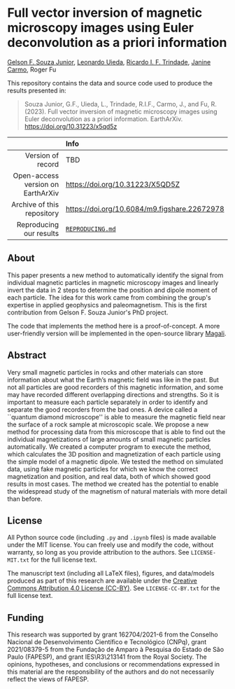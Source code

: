 # Full vector inversion of magnetic microscopy images using Euler deconvolution as a priori information

[Gelson F. Souza Junior](https://orcid.org/0000-0002-5695-4239),
[Leonardo Uieda](https://orcid.org/0000-0001-6123-9515),
[Ricardo I. F. Trindade](https://orcid.org/0000-0001-9848-9550),
[Janine Carmo](https://orcid.org/0000-0003-3683-3648),
Roger Fu

This repository contains the data and source code used to produce the results
presented in:

> Souza Junior, G.F., Uieda, L., Trindade, R.I.F., Carmo, J., and Fu, R.
> (2023). Full vector inversion of magnetic microscopy images using Euler
> deconvolution as a priori information. EarthArXiv.
> https://doi.org/10.31223/x5qd5z

|  | Info |
|-:|:-----|
| Version of record | TBD |
| Open-access version on EarthArXiv | https://doi.org/10.31223/X5QD5Z |
| Archive of this repository | https://doi.org/10.6084/m9.figshare.22672978 |
| Reproducing our results | [`REPRODUCING.md`](REPRODUCING.md) |

## About

This paper presents a new method to automatically identify the signal from
individual magnetic particles in magnetic microscopy images and linearly invert
the data in 2 steps to determine the position and dipole moment of each
particle.
The idea for this work came from combining the group's expertise in applied
geophysics and paleomagnetism.
This is the first contribution from Gelson F. Souza Junior's PhD project.

The code that implements the method here is a proof-of-concept. A more
user-friendly version will be implemented in the open-source library
[Magali](https://github.com/compgeolab/magali).

## Abstract

Very small magnetic particles in rocks and other materials can store
information about what the Earth’s magnetic field was like in the past.
But not all particles are good recorders of this magnetic information, and some
may have recorded different overlapping directions and strengths.
So it is important to measure each particle separately in order to identify and
separate the good recorders from the bad ones.
A device called a ``quantum diamond microscope'' is able to measure the
magnetic field near the surface of a rock sample at microscopic scale.
We propose a new method for processing data from this microscope that is able
to find out the individual magnetizations of large amounts of small magnetic
particles automatically.
We created a computer program to execute the method, which calculates the 3D
position and magnetization of each particle using the simple model of a
magnetic dipole.
We tested the method on simulated data, using fake magnetic particles for which
we know the correct magnetization and position, and real data, both of which
showed good results in most cases.
The method we created has the potential to enable the widespread study of the
magnetism of natural materials with more detail than before.

## License

All Python source code (including `.py` and `.ipynb` files) is made available
under the MIT license. You can freely use and modify the code, without
warranty, so long as you provide attribution to the authors. See
`LICENSE-MIT.txt` for the full license text.

The manuscript text (including all LaTeX files), figures, and data/models
produced as part of this research are available under the [Creative Commons
Attribution 4.0 License (CC-BY)][cc-by]. See `LICENSE-CC-BY.txt` for the full
license text.

[cc-by]: https://creativecommons.org/licenses/by/4.0/

## Funding

This research was supported by grant 162704/2021-6 from the Conselho Nacional
de Desenvolvimento Científico e Tecnológico (CNPq), grant 2021/08379-5 from the
Fundação de Amparo à Pesquisa do Estado de São Paulo (FAPESP), and grant
IES\R3\213141 from the Royal Society.
The opinions, hypotheses, and conclusions or recommendations expressed in this
material are the responsibility of the authors and do not necessarily reflect
the views of FAPESP.
